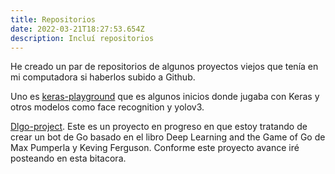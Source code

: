 ```yaml
---
title: Repositorios
date: 2022-03-21T18:27:53.654Z
description: Incluí repositorios
---
```

He creado un par de repositorios de algunos proyectos viejos que tenía en mi computadora si haberlos subido a Github.

Uno es [keras-playground](https://github.com/keogh/keras-playground) que es algunos inicios donde jugaba con Keras y otros modelos como face recognition y yolov3.

[Dlgo-project](https://github.com/keogh/dlgo-project). Este es un proyecto en progreso en que estoy tratando de crear un bot de Go basado en el libro Deep Learning and the Game of Go de Max Pumperla y Keving Ferguson. Conforme este proyecto avance iré posteando en esta bitacora.